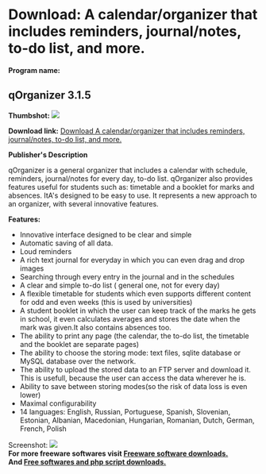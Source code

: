 # Download: A calendar/organizer that includes reminders, journal/notes, to-do list, and more.

**Program name:**

## qOrganizer 3.1.5

  
**Thumbshot:** ![](http://www.freewarefiles.com/screenshot/qorganizer_md.jpg)   
  
**Download link:** [Download A calendar/organizer that includes reminders, journal/notes, to-do list, and more.](http://freesoftwares.boysofts.com/QOrganizer_program_60626.html)  
  


**Publisher's Description**  
  


qOrganizer is a general organizer that includes a calendar with schedule, reminders, journal/notes for every day, to-do list. qOrganizer also provides features useful for students such as: timetable and a booklet for marks and absences. ItA's designed to be easy to use. It represents a new approach to an organizer, with several innovative features. 

**Features:**

  * Innovative interface designed to be clear and simple 
  * Automatic saving of all data. 
  * Loud reminders 
  * A rich text journal for everyday in which you can even drag and drop images 
  * Searching through every entry in the journal and in the schedules 
  * A clear and simple to-do list ( general one, not for every day) 
  * A flexible timetable for students which even supports different content for odd and even weeks (this is used by universities) 
  * A student booklet in which the user can keep track of the marks he gets in school, it even calculates averages and stores the date when the mark was given.It also contains absences too. 
  * The ability to print any page (the calendar, the to-do list, the timetable and the booklet are separate pages) 
  * The ability to choose the storing mode: text files, sqlite database or MySQL database over the network. 
  * The ability to upload the stored data to an FTP server and download it. This is usefull, because the user can access the data wherever he is. 
  * Ability to save between storing modes(so the risk of data loss is even lower) 
  * Maximal configurability 
  * 14 languages: English, Russian, Portuguese, Spanish, Slovenian, Estonian, Albanian, Macedonian, Hungarian, Romanian, Dutch, German, French, Polish 

  
  
Screenshot: ![](http://www.freewarefiles.com/screenshot/qorganizer.jpg)   
**For more freeware softwares visit [Freeware software downloads.](http://freesoftwares.boysofts.com/)**   
**And [Free softwares and php script downloads.](http://www.boysofts.com/)**
